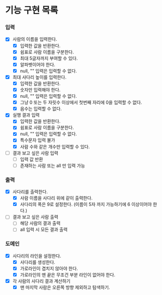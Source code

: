 # 기능 구현 목록

### 입력
- [x] 사람의 이름을 입력한다.
  - [x] 입력한 값을 반환한다.
  - [x] 쉼표로 사람 이름을 구분한다.
  - [x] 최대 5글자까지 부여할 수 있다.
  - [x] 알파벳이어야 한다.
  - [x] null, "" 입력은 입력할 수 없다.
- [x] 최대 사다리 높이를 입력한다.
  - [x] 입력한 값을 반환한다.
  - [x] 숫자만 입력해야 한다.
  - [x] null, "" 입력은 입력할 수 없다.
  - [x] 그냥 0 또는 두 자릿수 이상에서 첫번째 자리에 0을 입력할 수 없다.
  - [x] 음수는 입력할 수 없다.
- [x] 실행 결과 입력
  - [x] 입력한 값을 반환한다.
  - [x] 쉼표로 사람 이름을 구분한다.
  - [x] null, "" 입력은 입력할 수 없다.
  - [x] 특수문자 입력 불가
  - [x] 사람 수와 같은 개수만 입력할 수 있다.
- [ ] 결과 보고 싶은 사람 입력
  - [ ] 입력 값 반환
  - [ ] 존재하는 사람 또는 all 만 입력 가능

### 출력
- [x] 사다리를 출력한다.
  - [x] 사람 이름을 사다리 위에 같이 출력한다.
  - [x] 사다리의 폭은 9로 설정한다. (이름이 5자 까지 가능하기에 6 이상이어야 한다.)
- [ ] 결과 보고 싶은 사람 출력
  - [ ] 해당 사람의 결과 출력
  - [ ] all 입력 시 모든 결과 출력

### 도메인
- [x] 사다리의 라인을 설정한다.
  - [x] 사다리를 생성한다.
  - [x] 가로라인이 겹치지 않아야 한다.
  - [x] 가로라인의 맨 끝은 무조건 부분 라인이 없어야 한다.
- [x] 각 사람의 사다리 결과 계산하기
  - [x] 맨 마지막 사람은 오른쪽 방향 제외하고 탐색하기.